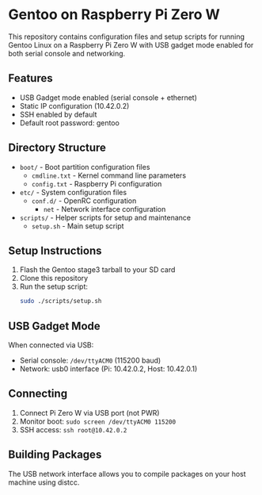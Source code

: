 # Gentoo on Raspberry Pi Zero W

This repository contains configuration files and setup scripts for running Gentoo Linux on a Raspberry Pi Zero W with USB gadget mode enabled for both serial console and networking.

## Features
- USB Gadget mode enabled (serial console + ethernet)
- Static IP configuration (10.42.0.2)
- SSH enabled by default
- Default root password: gentoo

## Directory Structure
- `boot/` - Boot partition configuration files
  - `cmdline.txt` - Kernel command line parameters
  - `config.txt` - Raspberry Pi configuration
- `etc/` - System configuration files
  - `conf.d/` - OpenRC configuration
    - `net` - Network interface configuration
- `scripts/` - Helper scripts for setup and maintenance
  - `setup.sh` - Main setup script

## Setup Instructions

1. Flash the Gentoo stage3 tarball to your SD card
2. Clone this repository
3. Run the setup script:
   ```bash
   sudo ./scripts/setup.sh
   ```

## USB Gadget Mode
When connected via USB:
- Serial console: `/dev/ttyACM0` (115200 baud)
- Network: usb0 interface (Pi: 10.42.0.2, Host: 10.42.0.1)

## Connecting
1. Connect Pi Zero W via USB port (not PWR)
2. Monitor boot: `sudo screen /dev/ttyACM0 115200`
3. SSH access: `ssh root@10.42.0.2`

## Building Packages
The USB network interface allows you to compile packages on your host machine using distcc.
